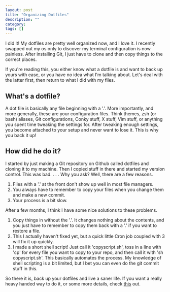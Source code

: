 ```yaml
---
layout: post
title: "Organizing Dotfiles"
description: ""
category: 
tags: []
---
```


I did it!  My dotfiles are pretty well organized now, and I love it.  I recently
swapped out my os only to discover my terminal configuration is now painless.
After installing Git, I just have to clone and then copy things to the correct
places. 

If you're reading this, you either know what a dotfile is and want to back up
yours with ease, or you have no idea what I'm talking about.  Let's deal with 
the latter first, then return to what I did with my files.

## What's a dotfile? ##
A dot file is basically any file beginning with a '.'.  More importantly, and
more generally, these are your configuration files.  Think themes, zsh (or bash)
aliases, Git configurations, Conky stuff, X stuff, Vim stuff, or anything you spent 
time tweaking the settings for.  After tweaking enough settings, you become
attached to your setup and never want to lose it.  This is why you back it up!

## How did he do it? ##
I started by just making a Git repository on Github called dotfiles and cloning
it to my machine.  Then I copied stuff in there and started my version control.
This was bad. . . .  Why you ask?  Well, there are a few reasons.

1. Files with a '.' at the front don't show up well in most file managers.
2. You always have to remember to copy your files when you change them and make 
a new commit.
3. Your process is a bit slow.

After a few months, I think I have some nice solutions to these problems.

1. Copy things in without the '.'.  It changes nothing about the contents, and 
you just have to remember to copy them back with a '.' if you want to restore 
a file.
2. This I actually haven't fixed yet, but a quick little Cron job coupled with 
3 will fix it up quickly.
3. I made a short shell script!  Just call it 'copyscript.sh', toss in a line 
with 'cp' for every file you want to copy to your repo, and then call it with 
'sh copyscript.sh'.  This basically automates the process.  My knowledge of 
shell scripting is a bit limited, but I bet you can even do the git commit 
stuff in this.

So there it is, back up your dotfiles and live a saner life.  If you want a 
really heavy handed way to do it, or some more details, check 
[this](http://www.ipreferjim.com/2012/01/dotfiles-backup-using-github/) out.

